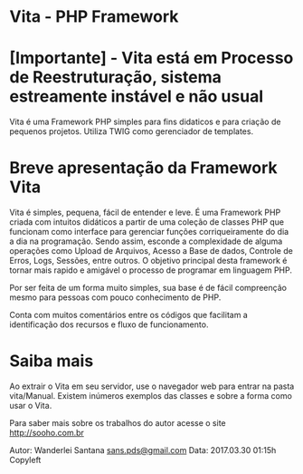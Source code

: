 # Vita - PHP Framework

# [Importante] - Vita está em Processo de Reestruturação, sistema estreamente instável e não usual

Vita é uma Framework PHP simples para fins didaticos e para criação de pequenos projetos. Utiliza TWIG como gerenciador de templates.

# Breve apresentação da Framework Vita

Vita é simples, pequena, fácil de entender e leve. É uma Framework PHP criada com intuitos didáticos a partir de uma coleção de classes PHP que funcionam como interface para gerenciar funções corriqueiramente do dia a dia na programação. Sendo assim, esconde a complexidade de alguma operações como Upload de Arquivos, Acesso a Base de dados, Controle de Erros, Logs, Sessões, entre outros. 
O objetivo principal desta framework é tornar mais rapido e amigável o processo de programar em linguagem PHP.

Por ser feita de um forma muito simples, sua base é de fácil compreenção mesmo para pessoas com pouco conhecimento de PHP.

Conta com muitos comentários entre os códigos que facilitam a identificação dos recursos e fluxo de funcionamento.

# Saiba mais

Ao extrair o Vita em seu servidor, use o navegador web para entrar na pasta vita/Manual. Existem inúmeros exemplos das classes e sobre a forma como usar o Vita.

Para saber mais sobre os trabalhos do autor acesse o site http://sooho.com.br

Autor: Wanderlei Santana <sans.pds@gmail.com>
Data: 2017.03.30 01:15h
Copyleft